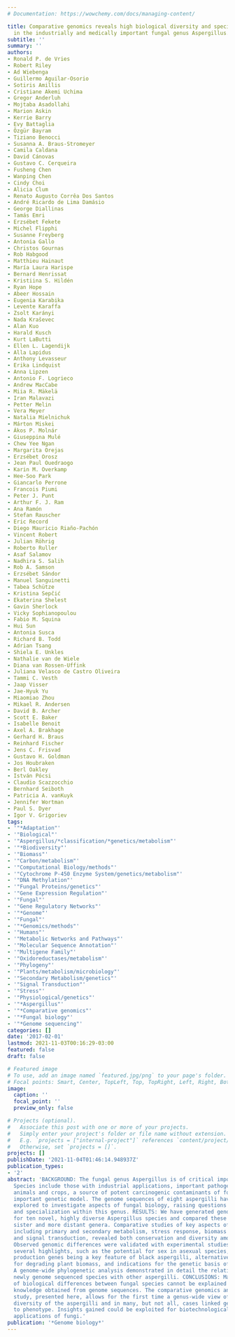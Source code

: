 ```yaml
---
# Documentation: https://wowchemy.com/docs/managing-content/

title: Comparative genomics reveals high biological diversity and specific adaptations
  in the industrially and medically important fungal genus Aspergillus.
subtitle: ''
summary: ''
authors:
- Ronald P. de Vries
- Robert Riley
- Ad Wiebenga
- Guillermo Aguilar-Osorio
- Sotiris Amillis
- Cristiane Akemi Uchima
- Gregor Anderluh
- Mojtaba Asadollahi
- Marion Askin
- Kerrie Barry
- Evy Battaglia
- Özgür Bayram
- Tiziano Benocci
- Susanna A. Braus-Stromeyer
- Camila Caldana
- David Cánovas
- Gustavo C. Cerqueira
- Fusheng Chen
- Wanping Chen
- Cindy Choi
- Alicia Clum
- Renato Augusto Corrêa Dos Santos
- André Ricardo de Lima Damásio
- George Diallinas
- Tamás Emri
- Erzsébet Fekete
- Michel Flipphi
- Susanne Freyberg
- Antonia Gallo
- Christos Gournas
- Rob Habgood
- Matthieu Hainaut
- María Laura Harispe
- Bernard Henrissat
- Kristiina S. Hildén
- Ryan Hope
- Abeer Hossain
- Eugenia Karabika
- Levente Karaffa
- Zsolt Karányi
- Nada Kraševec
- Alan Kuo
- Harald Kusch
- Kurt LaButti
- Ellen L. Lagendijk
- Alla Lapidus
- Anthony Levasseur
- Erika Lindquist
- Anna Lipzen
- Antonio F. Logrieco
- Andrew MacCabe
- Miia R. Mäkelä
- Iran Malavazi
- Petter Melin
- Vera Meyer
- Natalia Mielnichuk
- Márton Miskei
- Ákos P. Molnár
- Giuseppina Mulé
- Chew Yee Ngan
- Margarita Orejas
- Erzsébet Orosz
- Jean Paul Ouedraogo
- Karin M. Overkamp
- Hee-Soo Park
- Giancarlo Perrone
- Francois Piumi
- Peter J. Punt
- Arthur F. J. Ram
- Ana Ramón
- Stefan Rauscher
- Eric Record
- Diego Mauricio Riaño-Pachón
- Vincent Robert
- Julian Röhrig
- Roberto Ruller
- Asaf Salamov
- Nadhira S. Salih
- Rob A. Samson
- Erzsébet Sándor
- Manuel Sanguinetti
- Tabea Schütze
- Kristina Sepčić
- Ekaterina Shelest
- Gavin Sherlock
- Vicky Sophianopoulou
- Fabio M. Squina
- Hui Sun
- Antonia Susca
- Richard B. Todd
- Adrian Tsang
- Shiela E. Unkles
- Nathalie van de Wiele
- Diana van Rossen-Uffink
- Juliana Velasco de Castro Oliveira
- Tammi C. Vesth
- Jaap Visser
- Jae-Hyuk Yu
- Miaomiao Zhou
- Mikael R. Andersen
- David B. Archer
- Scott E. Baker
- Isabelle Benoit
- Axel A. Brakhage
- Gerhard H. Braus
- Reinhard Fischer
- Jens C. Frisvad
- Gustavo H. Goldman
- Jos Houbraken
- Berl Oakley
- István Pócsi
- Claudio Scazzocchio
- Bernhard Seiboth
- Patricia A. vanKuyk
- Jennifer Wortman
- Paul S. Dyer
- Igor V. Grigoriev
tags:
- '"*Adaptation"'
- '"Biological"'
- '"Aspergillus/*classification/*genetics/metabolism"'
- '"*Biodiversity"'
- '"Biomass"'
- '"Carbon/metabolism"'
- '"Computational Biology/methods"'
- '"Cytochrome P-450 Enzyme System/genetics/metabolism"'
- '"DNA Methylation"'
- '"Fungal Proteins/genetics"'
- '"Gene Expression Regulation"'
- '"Fungal"'
- '"Gene Regulatory Networks"'
- '"*Genome"'
- '"Fungal"'
- '"*Genomics/methods"'
- '"Humans"'
- '"Metabolic Networks and Pathways"'
- '"Molecular Sequence Annotation"'
- '"Multigene Family"'
- '"Oxidoreductases/metabolism"'
- '"Phylogeny"'
- '"Plants/metabolism/microbiology"'
- '"Secondary Metabolism/genetics"'
- '"Signal Transduction"'
- '"Stress"'
- '"Physiological/genetics"'
- '"*Aspergillus"'
- '"*Comparative genomics"'
- '"*Fungal biology"'
- '"*Genome sequencing"'
categories: []
date: '2017-02-01'
lastmod: 2021-11-03T00:16:29-03:00
featured: false
draft: false

# Featured image
# To use, add an image named `featured.jpg/png` to your page's folder.
# Focal points: Smart, Center, TopLeft, Top, TopRight, Left, Right, BottomLeft, Bottom, BottomRight.
image:
  caption: ''
  focal_point: ''
  preview_only: false

# Projects (optional).
#   Associate this post with one or more of your projects.
#   Simply enter your project's folder or file name without extension.
#   E.g. `projects = ["internal-project"]` references `content/project/deep-learning/index.md`.
#   Otherwise, set `projects = []`.
projects: []
publishDate: '2021-11-04T01:46:14.948937Z'
publication_types:
- '2'
abstract: 'BACKGROUND: The fungal genus Aspergillus is of critical importance to humankind.
  Species include those with industrial applications, important pathogens of humans,
  animals and crops, a source of potent carcinogenic contaminants of food, and an
  important genetic model. The genome sequences of eight aspergilli have already been
  explored to investigate aspects of fungal biology, raising questions about evolution
  and specialization within this genus. RESULTS: We have generated genome sequences
  for ten novel, highly diverse Aspergillus species and compared these in detail to
  sister and more distant genera. Comparative studies of key aspects of fungal biology,
  including primary and secondary metabolism, stress response, biomass degradation,
  and signal transduction, revealed both conservation and diversity among the species.
  Observed genomic differences were validated with experimental studies. This revealed
  several highlights, such as the potential for sex in asexual species, organic acid
  production genes being a key feature of black aspergilli, alternative approaches
  for degrading plant biomass, and indications for the genetic basis of stress response.
  A genome-wide phylogenetic analysis demonstrated in detail the relationship of the
  newly genome sequenced species with other aspergilli. CONCLUSIONS: Many aspects
  of biological differences between fungal species cannot be explained by current
  knowledge obtained from genome sequences. The comparative genomics and experimental
  study, presented here, allows for the first time a genus-wide view of the biological
  diversity of the aspergilli and in many, but not all, cases linked genome differences
  to phenotype. Insights gained could be exploited for biotechnological and medical
  applications of fungi.'
publication: '*Genome biology*'
---
```

